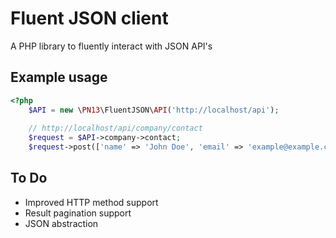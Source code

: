 # Fluent JSON client
A PHP library to fluently interact with JSON API's

## Example usage
```php
<?php
    $API = new \PN13\FluentJSON\API('http://localhost/api');
    
    // http://localhost/api/company/contact
    $request = $API->company->contact;
    $request->post(['name' => 'John Doe', 'email' => 'example@example.com']);
```

## To Do
- Improved HTTP method support
- Result pagination support
- JSON abstraction